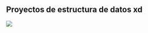## Proyectos de estructura de datos xd

<img src="[https://fondosanimados.com/wp-content/uploads/2023/05/makima-8.jpg](https://media1.tenor.com/m/RgJlyZobGgcAAAAC/reze-csm.gif)">
